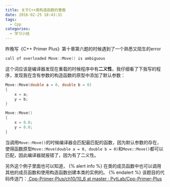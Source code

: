 ```yaml
---
title: 关于C++类构造函数的重载
date: 2016-02-25 18:43:31
tags:
  - Cpp
categories:
  - 学习小结
---
```

昨晚写《C++ Primer Plus》第十章第六题的时候遇到了一个熟悉又陌生的error
``` Cpp
call of overloaded Move::Move() is ambiguous
```
这个词应该是编译器发现在重载的时候程序中有**二义性**，我仔细看了下我写的程序，发现我在含有参数的构造函数的原型中添加了默认参数：
``` Cpp
Move::Move(double a = 0, double b = 0)
{
    x = a;
    y = b;
}

Move::Move()
{
    x = 0.0;
    y = 0.0;
}
```
当调用`Move::Move()`的时候编译器会匹配最匹配的函数，因为默认参数的存在，使得函数原型`Move::Move(double a = 0, double b = 0)`和`Move::Move()`都可以匹配，因此编译器就报错了，因为有了二义性。
<!-- more -->
另外这个例子里面也可以知道，
{% alert info %}
在类的成员函数中也可以调用其他的成员函数和使用构造函数创建本类的实例的。
{% endalert %}
该题目的代码传送门：[<span class="fa fa-github"></span> Cpp-Primer-Plus/ch10/10_6 at master · PytLab/Cpp-Primer-Plus](https://github.com/PytLab/Cpp-Primer-Plus/tree/master/ch10/10_6)

